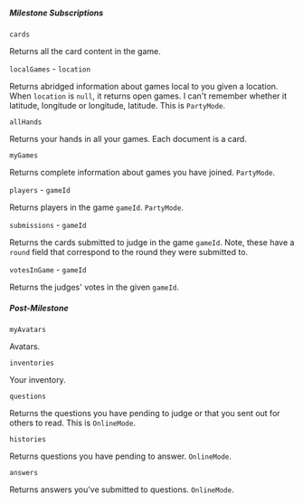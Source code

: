 ##### Milestone Subscriptions

`cards`

Returns all the card content in the game.

`localGames` - `location`

Returns abridged information about games local to you given a location. When `location` is `null`, it returns open games. I can't remember whether it latitude, longitude or longitude, latitude. This is `PartyMode`.

`allHands`

Returns your hands in all your games. Each document is a card.

`myGames`

Returns complete information about games you have joined. `PartyMode`.

`players` - `gameId`

Returns players in the game `gameId`. `PartyMode`.

`submissions` - `gameId`

Returns the cards submitted to judge in the game `gameId`. Note, these have a `round` field that correspond to the round they were submitted to.

`votesInGame` - `gameId`

Returns the judges' votes in the given `gameId`.

##### Post-Milestone

`myAvatars`

Avatars.

`inventories`

Your inventory.

`questions`

Returns the questions you have pending to judge or that you sent out for others to read. This is `OnlineMode`.

`histories`

Returns questions you have pending to answer. `OnlineMode`.

`answers`

Returns answers you've submitted to questions. `OnlineMode`.